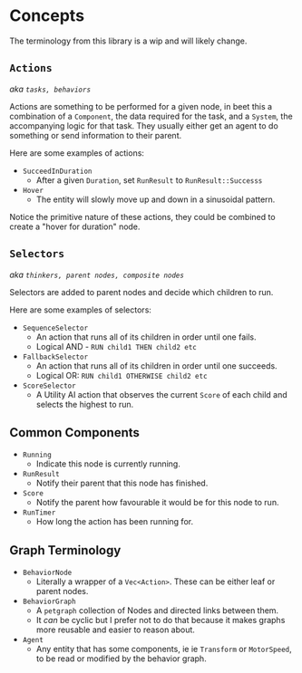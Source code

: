 # Concepts
<!-- keep all code references in sync with docs please -->

The terminology from this library is a wip and will likely change.

## `Actions`
*aka `tasks, behaviors`*

Actions are something to be performed for a given node, in beet this a combination of a `Component`, the data required for the task, and a `System`, the accompanying logic for that task. They usually either get an agent to do something or send information to their parent.

Here are some examples of actions:

- `SucceedInDuration`
	- After a given `Duration`, set `RunResult` to `RunResult::Successs`
- `Hover`
	- The entity will slowly move up and down in a sinusoidal pattern.

Notice the primitive nature of these actions, they could be combined to create a "hover for duration" node.

## `Selectors`

*aka `thinkers, parent nodes, composite nodes`*

Selectors are added to parent nodes and decide which children to run. 

Here are some examples of selectors:
- `SequenceSelector`
	- An action that runs all of its children in order until one fails.
	- Logical AND - `RUN child1 THEN child2 etc`
- `FallbackSelector`
	- An action that runs all of its children in order until one succeeds.
	- Logical OR: `RUN child1 OTHERWISE child2 etc`
- `ScoreSelector`
	- A Utility AI action that observes the current `Score` of each child and selects the highest to run.

## Common Components

- `Running`
	- Indicate this node is currently running.
- `RunResult`
	- Notify their parent that this node has finished.
- `Score`
	- Notify the parent how favourable it would be for this node to run.
- `RunTimer`
	- How long the action has been running for.

## Graph Terminology

- `BehaviorNode`
	- Literally a wrapper of a `Vec<Action>`. These can be either leaf or parent nodes.
- `BehaviorGraph`
	- A `petgraph` collection of Nodes and directed links between them. 
	- It *can* be cyclic but I prefer not to do that because it makes graphs more reusable and easier to reason about.
- `Agent`
	- Any entity that has some components, ie ie `Transform` or `MotorSpeed`, to be read or modified by the behavior graph.
